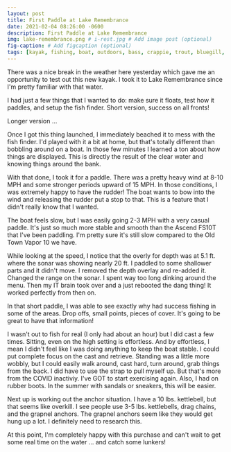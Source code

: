 ```yaml
---
layout: post
title: First Paddle at Lake Remembrance
date: 2021-02-04 08:26:00 -0600
description: First Paddle at Lake Remembrance
img: lake-remembrance.png # i-rest.jpg # Add image post (optional)
fig-caption: # Add figcaption (optional)
tags: [kayak, fishing, boat, outdoors, bass, crappie, trout, bluegill, sunfish, gear, boating]
---
```

There was a nice break in the weather here yesterday which gave me an opportunity to test out this new kayak. I took it to Lake Remembrance since I'm pretty familiar with that water.

I had just a few things that I wanted to do: make sure it floats, test how it paddles, and setup the fish finder. Short version, success on all fronts!

Longer version ...

Once I got this thing launched, I immediately beached it to mess with the fish finder. I'd played with it a bit at home, but that's totally different than bobbling around on a boat. In those few minutes I learned a ton about how things are displayed. This is directly the result of the clear water and knowing things around the bank.

With that done, I took it for a paddle. There was a pretty heavy wind at 8-10 MPH and some stronger periods upward of 15 MPH. In those conditions, I was extremely happy to have the rudder! The boat wants to bow into the wind and releasing the rudder put a stop to that. This is a feature that I didn't really know that I wanted.

The boat feels slow, but I was easily going 2-3 MPH with a very casual paddle. It's just so much more stable and smooth than the Ascend FS10T that I've been paddling. I'm pretty sure it's still slow compared to the Old Town Vapor 10 we have.

While looking at the speed, I notice that the overly for depth was at 5.1 ft. where the sonar was showing nearly 20 ft. I paddled to some shallower parts and it didn't move. I removed the depth overlay and re-added it. Changed the range on the sonar. I spent way too long dinking around the menu. Then my IT brain took over and a just rebooted the dang thing! It worked perfectly from then on.

In that short paddle, I was able to see exactly why had success fishing in some of the areas. Drop offs, small points, pieces of cover. It's going to be great to have that information!

I wasn't out to fish for real (I only had about an hour) but I did cast a few times. Sitting, even on the high setting is effortless. And by effortless, I mean I didn't feel like I was doing anything to keep the boat stable. I could put complete focus on the cast and retrieve. Standing was a little more wobbly, but I could easily walk around, cast hard, turn around, grab things from the back. I did have to use the strap to pull myself up. But that's more from the COVID inactiviy. I've GOT to start exercising again. Also, I had on rubber boots. In the summer with sandals or sneakers, this will be easier.

Next up is working out the anchor situation. I have a 10 lbs. kettlebell, but that seems like overkill. I see people use 3-5 lbs. kettlebells, drag chains, and the grapnel anchors. The grapnel anchors seem like they would get hung up a lot. I definitely need to research this.

At this point, I'm completely happy with this purchase and can't wait to get some real time on the water ... and catch some lunkers!
